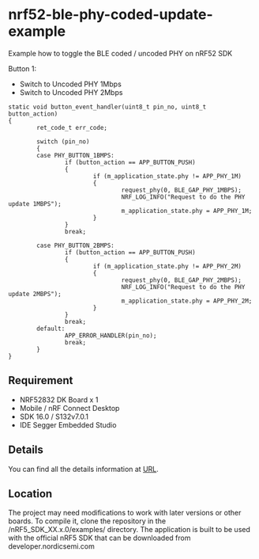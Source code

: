 # nrf52-ble-phy-coded-update-example

Example how to toggle the BLE coded / uncoded PHY on nRF52 SDK

Button 1:
* Switch to Uncoded PHY 1Mbps
* Switch to Uncoded PHY 2Mbps

```
static void button_event_handler(uint8_t pin_no, uint8_t button_action)
{
        ret_code_t err_code;

        switch (pin_no)
        {
        case PHY_BUTTON_1BMPS:
                if (button_action == APP_BUTTON_PUSH)
                {
                        if (m_application_state.phy != APP_PHY_1M)
                        {
                                request_phy(0, BLE_GAP_PHY_1MBPS);
                                NRF_LOG_INFO("Request to do the PHY update 1MBPS");
                                m_application_state.phy = APP_PHY_1M;
                        }
                }
                break;

        case PHY_BUTTON_2BMPS:
                if (button_action == APP_BUTTON_PUSH)
                {
                        if (m_application_state.phy != APP_PHY_2M)
                        {
                                request_phy(0, BLE_GAP_PHY_2MBPS);
                                NRF_LOG_INFO("Request to do the PHY update 2MBPS");
                                m_application_state.phy = APP_PHY_2M;
                        }
                }
                break;
        default:
                APP_ERROR_HANDLER(pin_no);
                break;
        }
}
```

## Requirement
* NRF52832 DK Board x 1
* Mobile / nRF Connect Desktop
* SDK 16.0 / S132v7.0.1
* IDE Segger Embedded Studio

## Details
You can find all the details information at [URL]().

## Location
The project may need modifications to work with later versions or other boards.
To compile it, clone the repository in the /nRF5_SDK_XX.x.0/examples/ directory.
The application is built to be used with the official nRF5 SDK that can be downloaded from developer.nordicsemi.com
